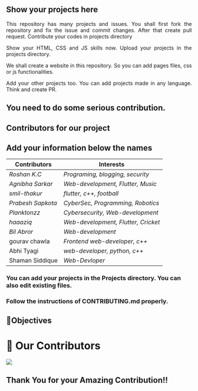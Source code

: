 

## Show your projects here

<p align="justify">This repository has many projects and issues. You shall first fork the repository and fix the issue and commit changes. After that create pull request. Contribute your codes in projects directory</p>
<p align ="justify">Show your HTML, CSS and JS skills now. Upload your projects in the projects directory.</p>
<p align ="justify">We shall create a website in this repository. So you can add pages files, css or js functionalities. </p>
  <p align ="justify">Add your other projects too. You can add projects made in any language. Think and create PR.</p>

## You need to do some serious contribution. 

## Contributors for our project

## Add your information below the names

| Contributors                                           | Interests              |
| ------------------------------------------------------ | ---------------------- |
| _Roshan K.C_                                           | _Programing, blogging, security_|
| _Agnibha Sarkar_                                       | _Web-development, Flutter, Music_|
| _smil-thakur_                                          | _flutter, c++, football_|
| _Prabesh Sapkota_                                      | _CyberSec, Programming, Robotics_|
| _Planktonzz_                                           | _Cybersecurity, Web-development_|
| _haaaziq_                                              | _Web-development, Flutter, Cricket_|
| _Bil Abror_                                            | _Web-development_|
| gourav chawla                                          | _Frontend web-developer, c++_    |
| Abhi Tyagi                                             | _web-developer, python, c++_    |
| Shaman Siddique                                        | _Web-Devloper_|

### You can add your projects in the Projects directory. You can also edit existing files. 
### Follow the instructions of CONTRIBUTING.md properly.
## 🎯Objectives



# :handshake: Our Contributors
<a href="https://github.com/roshankcpkr/Hacktoberfest-web/graphs/contributors">
  <img src="https://contrib.rocks/image?repo=roshankcpkr/Hacktoberfest-web" />
</a>

## Thank You for your Amazing Contribution!!
